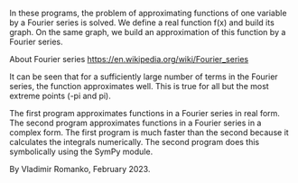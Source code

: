 In these programs, the problem of approximating functions of one variable by a Fourier series is solved. We define a real function f(x) and build its graph. On the same graph, we build an approximation of this function by a Fourier series.

About Fourier series https://en.wikipedia.org/wiki/Fourier_series

It can be seen that for a sufficiently large number of terms in the Fourier series, the function approximates well. This is true for all but the most extreme points (-pi and pi).

The first program approximates functions in a Fourier series in real form. The second program approximates functions in a Fourier series in a complex form. The first program is much faster than the second because it calculates the integrals numerically. The second program does this symbolically using the SymPy module.

By Vladimir Romanko, February 2023.

